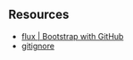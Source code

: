 
## Resources
- [flux | Bootstrap with GitHub](https://registry.terraform.io/providers/fluxcd/flux/latest/docs/guides/github)
- [gitignore](https://github.com/github/gitignore)

